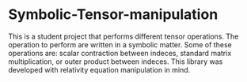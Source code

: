 # Symbolic-Tensor-manipulation
This is a student project that performs different tensor operations. The operation to perform are written in a symbolic matter. Some of these operations are:  scalar contraction between indeces, standard matrix multiplication, or outer product between indeces. This library was developed with relativity equation manipulation in mind.
